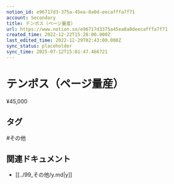 ```yaml
---
notion_id: e96717d3-375a-45ea-8a0d-eecafffa7f71
account: Secondary
title: テンポス（ページ量産）
url: https://www.notion.so/e96717d3375a45ea8a0deecafffa7f71
created_time: 2022-12-22T15:28:00.000Z
last_edited_time: 2022-12-29T02:43:00.000Z
sync_status: placeholder
sync_time: 2025-07-12T15:01:47.466721
---
```

# テンポス（ページ量産）

¥45,000

## タグ

#その他 

## 関連ドキュメント

- [[../99_その他/y.md|y]]
